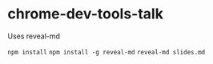 chrome-dev-tools-talk
=====================

Uses reveal-md 

`npm install`
`npm install -g reveal-md`
`reveal-md slides.md`
